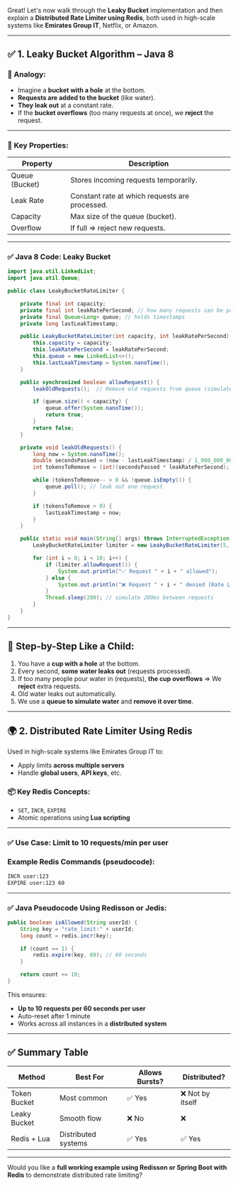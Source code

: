 Great! Let's now walk through the **Leaky Bucket** implementation and then explain a **Distributed Rate Limiter using Redis**, both used in high-scale systems like **Emirates Group IT**, Netflix, or Amazon.

---

## ✅ 1. **Leaky Bucket Algorithm** – Java 8

### 🔧 Analogy:

- Imagine a **bucket with a hole** at the bottom.
- **Requests are added to the bucket** (like water).
- **They leak out** at a constant rate.
- If the **bucket overflows** (too many requests at once), we **reject** the request.

---

### 🧠 Key Properties:

| Property       | Description                                    |
| -------------- | ---------------------------------------------- |
| Queue (Bucket) | Stores incoming requests temporarily.          |
| Leak Rate      | Constant rate at which requests are processed. |
| Capacity       | Max size of the queue (bucket).                |
| Overflow       | If full ⇒ reject new requests.                 |

---

### ✅ Java 8 Code: Leaky Bucket

```java
import java.util.LinkedList;
import java.util.Queue;

public class LeakyBucketRateLimiter {

    private final int capacity;
    private final int leakRatePerSecond; // how many requests can be processed per second
    private final Queue<Long> queue; // holds timestamps
    private long lastLeakTimestamp;

    public LeakyBucketRateLimiter(int capacity, int leakRatePerSecond) {
        this.capacity = capacity;
        this.leakRatePerSecond = leakRatePerSecond;
        this.queue = new LinkedList<>();
        this.lastLeakTimestamp = System.nanoTime();
    }

    public synchronized boolean allowRequest() {
        leakOldRequests();  // Remove old requests from queue (simulate leak)

        if (queue.size() < capacity) {
            queue.offer(System.nanoTime());
            return true;
        }
        return false;
    }

    private void leakOldRequests() {
        long now = System.nanoTime();
        double secondsPassed = (now - lastLeakTimestamp) / 1_000_000_000.0;
        int tokensToRemove = (int)(secondsPassed * leakRatePerSecond);

        while (tokensToRemove-- > 0 && !queue.isEmpty()) {
            queue.poll(); // leak out one request
        }

        if (tokensToRemove > 0) {
            lastLeakTimestamp = now;
        }
    }

    public static void main(String[] args) throws InterruptedException {
        LeakyBucketRateLimiter limiter = new LeakyBucketRateLimiter(5, 1); // bucket size 5, leaks 1/sec

        for (int i = 0; i < 10; i++) {
            if (limiter.allowRequest()) {
                System.out.println("✅ Request " + i + " allowed");
            } else {
                System.out.println("❌ Request " + i + " denied (Rate Limit)");
            }
            Thread.sleep(200); // simulate 200ms between requests
        }
    }
}
```

---

## 🧠 Step-by-Step Like a Child:

1. You have a **cup with a hole** at the bottom.
2. Every second, **some water leaks out** (requests processed).
3. If too many people pour water in (requests), **the cup overflows** ⇒ We **reject** extra requests.
4. Old water leaks out automatically.
5. We use a **queue to simulate water** and **remove it over time**.

---

## 🌍 2. **Distributed Rate Limiter Using Redis**

Used in high-scale systems like Emirates Group IT to:

- Apply limits **across multiple servers**
- Handle **global users**, **API keys**, etc.

### 📦 Key Redis Concepts:

- `SET`, `INCR`, `EXPIRE`
- Atomic operations using **Lua scripting**

---

### ✅ Use Case: Limit to 10 requests/min per user

### Example Redis Commands (pseudocode):

```bash
INCR user:123
EXPIRE user:123 60
```

---

### ✅ Java Pseudocode Using Redisson or Jedis:

```java
public boolean isAllowed(String userId) {
    String key = "rate_limit:" + userId;
    long count = redis.incr(key);

    if (count == 1) {
        redis.expire(key, 60); // 60 seconds
    }

    return count <= 10;
}
```

This ensures:

- **Up to 10 requests per 60 seconds per user**
- Auto-reset after 1 minute
- Works across all instances in a **distributed system**

---

## ✅ Summary Table

| Method       | Best For            | Allows Bursts? | Distributed?     |
| ------------ | ------------------- | -------------- | ---------------- |
| Token Bucket | Most common         | ✅ Yes         | ❌ Not by itself |
| Leaky Bucket | Smooth flow         | ❌ No          | ❌               |
| Redis + Lua  | Distributed systems | ✅ Yes         | ✅ Yes           |

---

Would you like a **full working example using Redisson or Spring Boot with Redis** to demonstrate distributed rate limiting?
